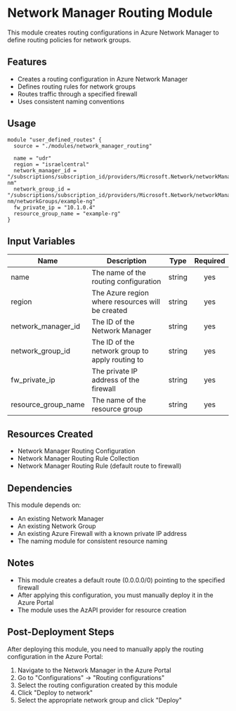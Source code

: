 # Network Manager Routing Module

This module creates routing configurations in Azure Network Manager to define routing policies for network groups.

## Features

- Creates a routing configuration in Azure Network Manager
- Defines routing rules for network groups
- Routes traffic through a specified firewall
- Uses consistent naming conventions

## Usage

```hcl
module "user_defined_routes" {
  source = "./modules/network_manager_routing"

  name = "udr"
  region = "israelcentral"
  network_manager_id = "/subscriptions/subscription_id/providers/Microsoft.Network/networkManagers/example-nm"
  network_group_id = "/subscriptions/subscription_id/providers/Microsoft.Network/networkManagers/example-nm/networkGroups/example-ng"
  fw_private_ip = "10.1.0.4"
  resource_group_name = "example-rg"
}
```

## Input Variables

| Name | Description | Type | Required |
|------|-------------|------|:--------:|
| name | The name of the routing configuration | string | yes |
| region | The Azure region where resources will be created | string | yes |
| network_manager_id | The ID of the Network Manager | string | yes |
| network_group_id | The ID of the network group to apply routing to | string | yes |
| fw_private_ip | The private IP address of the firewall | string | yes |
| resource_group_name | The name of the resource group | string | yes |

## Resources Created

- Network Manager Routing Configuration
- Network Manager Routing Rule Collection
- Network Manager Routing Rule (default route to firewall)

## Dependencies

This module depends on:
- An existing Network Manager
- An existing Network Group
- An existing Azure Firewall with a known private IP address
- The naming module for consistent resource naming

## Notes

- This module creates a default route (0.0.0.0/0) pointing to the specified firewall
- After applying this configuration, you must manually deploy it in the Azure Portal
- The module uses the AzAPI provider for resource creation

## Post-Deployment Steps

After deploying this module, you need to manually apply the routing configuration in the Azure Portal:

1. Navigate to the Network Manager in the Azure Portal
2. Go to "Configurations" → "Routing configurations"
3. Select the routing configuration created by this module
4. Click "Deploy to network"
5. Select the appropriate network group and click "Deploy" 